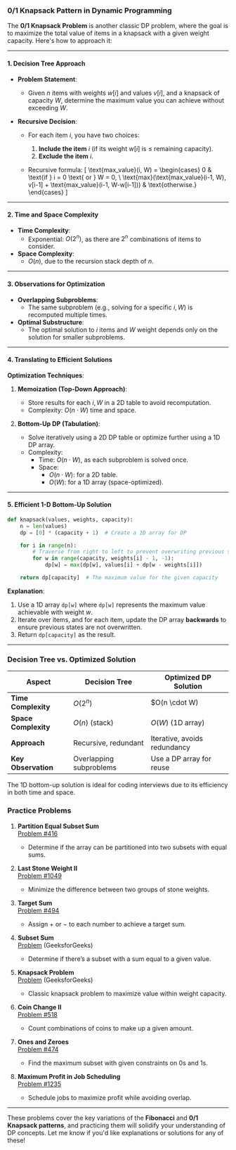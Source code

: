 ### 0/1 Knapsack Pattern in Dynamic Programming

The **0/1 Knapsack Problem** is another classic DP problem, where the goal is to maximize the total value of items in a knapsack with a given weight capacity. Here's how to approach it:

---

#### **1. Decision Tree Approach**

- **Problem Statement**:
  - Given $n$ items with weights $w[i]$ and values $v[i]$, and a knapsack of capacity $W$, determine the maximum value you can achieve without exceeding $W$.
- **Recursive Decision**:

  - For each item $i$, you have two choices:

    1. **Include the item** $i$ (if its weight $w[i]$ is ≤ remaining capacity).
    2. **Exclude the item** $i$.

  - Recursive formula:
    \[
    \text{max_value}(i, W) =
    \begin{cases}
    0 & \text{if } i = 0 \text{ or } W = 0, \\
    \text{max}(\text{max_value}(i-1, W), v[i-1] + \text{max_value}(i-1, W-w[i-1])) & \text{otherwise.}
    \end{cases}
    \]

---

#### **2. Time and Space Complexity**

- **Time Complexity**:
  - Exponential: $O(2^n)$, as there are $2^n$ combinations of items to consider.
- **Space Complexity**:
  - $O(n)$, due to the recursion stack depth of $n$.

---

#### **3. Observations for Optimization**

- **Overlapping Subproblems**:
  - The same subproblem (e.g., solving for a specific $i, W$) is recomputed multiple times.
- **Optimal Substructure**:
  - The optimal solution to $i$ items and $W$ weight depends only on the solution for smaller subproblems.

---

#### **4. Translating to Efficient Solutions**

**Optimization Techniques**:

1. **Memoization (Top-Down Approach)**:

   - Store results for each $i, W$ in a 2D table to avoid recomputation.
   - Complexity: $O(n \cdot W)$ time and space.

2. **Bottom-Up DP (Tabulation)**:
   - Solve iteratively using a 2D DP table or optimize further using a 1D DP array.
   - Complexity:
     - Time: $O(n \cdot W)$, as each subproblem is solved once.
     - Space:
       - $O(n \cdot W)$: for a 2D table.
       - $O(W)$: for a 1D array (space-optimized).

---

#### **5. Efficient 1-D Bottom-Up Solution**

```python
def knapsack(values, weights, capacity):
    n = len(values)
    dp = [0] * (capacity + 1)  # Create a 1D array for DP

    for i in range(n):
        # Traverse from right to left to prevent overwriting previous states
        for w in range(capacity, weights[i] - 1, -1):
            dp[w] = max(dp[w], values[i] + dp[w - weights[i]])

    return dp[capacity]  # The maximum value for the given capacity
```

**Explanation**:

1. Use a 1D array `dp[w]` where `dp[w]` represents the maximum value achievable with weight $w$.
2. Iterate over items, and for each item, update the DP array **backwards** to ensure previous states are not overwritten.
3. Return `dp[capacity]` as the result.

---

### Decision Tree vs. Optimized Solution

| **Aspect**           | **Decision Tree**       | **Optimized DP Solution**    |
| -------------------- | ----------------------- | ---------------------------- |
| **Time Complexity**  | $O(2^n)$                | $O(n \cdot W)                |
| **Space Complexity** | $O(n)$ (stack)          | $O(W)$ (1D array)            |
| **Approach**         | Recursive, redundant    | Iterative, avoids redundancy |
| **Key Observation**  | Overlapping subproblems | Use a DP array for reuse     |

The 1D bottom-up solution is ideal for coding interviews due to its efficiency in both time and space.

### **Practice Problems**

1. **Partition Equal Subset Sum**  
   [Problem #416](https://leetcode.com/problems/partition-equal-subset-sum/)

   - Determine if the array can be partitioned into two subsets with equal sums.

2. **Last Stone Weight II**  
   [Problem #1049](https://leetcode.com/problems/last-stone-weight-ii/)

   - Minimize the difference between two groups of stone weights.

3. **Target Sum**  
   [Problem #494](https://leetcode.com/problems/target-sum/)

   - Assign $+$ or $-$ to each number to achieve a target sum.

4. **Subset Sum**  
   [Problem](https://practice.geeksforgeeks.org/problems/subset-sum-problem-1611555638/1) (GeeksforGeeks)

   - Determine if there’s a subset with a sum equal to a given value.

5. **Knapsack Problem**  
   [Problem](https://practice.geeksforgeeks.org/problems/0-1-knapsack-problem0945/1) (GeeksforGeeks)

   - Classic knapsack problem to maximize value within weight capacity.

6. **Coin Change II**  
   [Problem #518](https://leetcode.com/problems/coin-change-ii/)

   - Count combinations of coins to make up a given amount.

7. **Ones and Zeroes**  
   [Problem #474](https://leetcode.com/problems/ones-and-zeroes/)

   - Find the maximum subset with given constraints on 0s and 1s.

8. **Maximum Profit in Job Scheduling**  
   [Problem #1235](https://leetcode.com/problems/maximum-profit-in-job-scheduling/)
   - Schedule jobs to maximize profit while avoiding overlap.

---

These problems cover the key variations of the **Fibonacci** and **0/1 Knapsack patterns**, and practicing them will solidify your understanding of DP concepts. Let me know if you'd like explanations or solutions for any of these!
